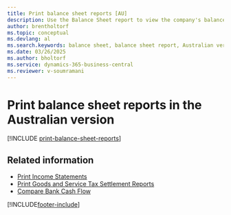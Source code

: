 ```yaml
---
title: Print balance sheet reports [AU]
description: Use the Balance Sheet report to view the company's balance sheet in the Australian version.
author: brentholtorf
ms.topic: conceptual
ms.devlang: al
ms.search.keywords: balance sheet, balance sheet report, Australian version
ms.date: 03/26/2025
ms.author: bholtorf
ms.service: dynamics-365-business-central
ms.reviewer: v-soumramani
---
```


# Print balance sheet reports in the Australian version

[!INCLUDE [print-balance-sheet-reports](../includes/AUNZ/print-balance-sheet-reports.md)]

## Related information

- [Print Income Statements](how-to-print-income-statements.md)
- [Print Goods and Service Tax Settlement Reports](how-to-print-goods-and-service-tax-settlement-reports.md)
- [Compare Bank Cash Flow](how-to-compare-bank-cash-flow.md)

[!INCLUDE[footer-include](../../includes/footer-banner.md)]
